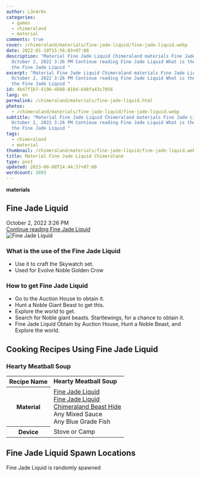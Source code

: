 ```yaml
---
author: L3n4r0x
categories:
  - games
  - chimeraland
  - material
comments: true
cover: /chimeraland/materials/fine-jade-liquid/fine-jade-liquid.webp
date: 2022-01-10T15:56:03+07:00
description: "Material Fine Jade Liquid Chimeraland materials Fine Jade Liquid
  October 2, 2022 3:26 PM Continue reading Fine Jade Liquid What is the use of
  the Fine Jade Liquid "
excerpt: "Material Fine Jade Liquid Chimeraland materials Fine Jade Liquid
  October 2, 2022 3:26 PM Continue reading Fine Jade Liquid What is the use of
  the Fine Jade Liquid "
id: 4b47f1b7-4196-4888-818d-648fa43c7056
lang: en
permalink: /chimeraland/materials/fine-jade-liquid.html
photos:
  - /chimeraland/materials/fine-jade-liquid/fine-jade-liquid.webp
subtitle: "Material Fine Jade Liquid Chimeraland materials Fine Jade Liquid
  October 2, 2022 3:26 PM Continue reading Fine Jade Liquid What is the use of
  the Fine Jade Liquid "
tags:
  - chimeraland
  - material
thumbnail: /chimeraland/materials/fine-jade-liquid/fine-jade-liquid.webp
title: Material Fine Jade Liquid Chimeraland
type: post
updated: 2023-08-08T14:44:57+07:00
wordcount: 1693
---
```


<link
  rel="stylesheet"
  href="https://rawcdn.githack.com/dimaslanjaka/Web-Manajemen/870a349/css/bootstrap-5-3-0-alpha3-wrapper.css"
/>
<section id="bootstrap-wrapper">
  <div data-bs-theme="dark">
    <div
      class="row g-0 border rounded overflow-hidden flex-md-row mb-4 shadow-sm position-relative bg-dark text-light"
    >
      <div class="col p-4 d-flex flex-column position-static">
        <strong class="d-inline-block mb-2 text-success">materials</strong>
        <h2 class="mb-0">Fine Jade Liquid</h2>
        <div class="mb-1 text-muted">October 2, 2022 3:26 PM</div>
        <a
          href="/chimeraland/materials/fine-jade-liquid.html"
          class="stretched-link d-none text-primary"
          >Continue reading Fine Jade Liquid</a
        >
      </div>
      <div class="col-auto d-none d-md-block d-lg-block">
        <img
          src="https://www.webmanajemen.com/chimeraland/materials/fine-jade-liquid/fine-jade-liquid.webp"
          alt="Fine Jade Liquid"
        />
      </div>
    </div>
    <div class="row">
      <div class="col-lg-6 col-12 mb-2">
        <div class="card">
          <div class="card-body">
            <h3 class="card-title">What is the use of the Fine Jade Liquid</h3>
            <div class="card-text">
              <ul>
                <li>Use it to craft the Skywatch set.</li>
                <li>Used for Evolve Noble Golden Crow</li>
              </ul>
            </div>
          </div>
        </div>
      </div>
      <div class="col-lg-6 col-12 mb-2">
        <div class="card">
          <div class="card-body">
            <h3 class="card-title">How to get Fine Jade Liquid</h3>
            <div class="card-text">
              <ul>
                <li>Go to the Auction House to obtain it.</li>
                <li>Hunt a Noble Giant Beast to get this.</li>
                <li>Explore the world to get.</li>
                <li>
                  Search for Noble giant beasts. Startlewings, for a chance to
                  obtain it.
                </li>
                <li>
                  Fine Jade Liquid Obtain by Auction House, Hunt a Noble Beast,
                  and Explore the world.
                </li>
              </ul>
            </div>
          </div>
        </div>
      </div>
      <div class="col-12 mb-2">
        <h2 id="cookable">Cooking Recipes Using Fine Jade Liquid</h2>
        <div id="recipe-hearty-meatball-soup">
          <h3 id="item-hearty-meatball-soup">Hearty Meatball Soup</h3>
          <div class="mb-2">
            <table class="table">
              <tr>
                <th>Recipe Name</th>
                <td><b>Hearty Meatball Soup</b></td>
              </tr>
              <tr>
                <th>Material</th>
                <td>
                  <a
                    class="text-decoration-none text-primary"
                    href="/chimeraland/materials/fine-jade-liquid.html"
                    >Fine Jade Liquid</a
                  ><br /><a
                    class="text-decoration-none text-primary"
                    href="/chimeraland/materials/fine-jade-liquid.html"
                    >Fine Jade Liquid</a
                  ><br /><a
                    class="text-decoration-none text-primary"
                    href="/chimeraland/materials/chimeraland-beast-hide.html"
                    >Chimeraland Beast Hide</a
                  ><br />Any Mixed Sauce<br />Any Blue Grade Fish
                </td>
              </tr>
              <tr>
                <th>Device</th>
                <td>Stove or Camp</td>
              </tr>
            </table>
          </div>
        </div>
      </div>
      <div class="col-12 mb-2">
        <h2>Fine Jade Liquid Spawn Locations</h2>
        <p>Fine Jade Liquid is randomly spawned</p>
      </div>
    </div>
  </div>
</section>